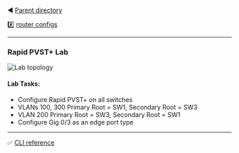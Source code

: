 ◀️ [Parent directory](../) 

#️⃣ [router configs](./ospfv2.yaml)

---

### Rapid PVST+ Lab

![Lab topology](https://github.com/tech-zero/encor-study/blob/main/images/pvst+.png?raw=true)

#### Lab Tasks:
- Configure Rapid PVST+ on all switches
- VLANs 100, 300 Primary Root = SW1, Secondary Root = SW3
- VLAN 200 Primary Root = SW3, Secondary Root = SW1
- Configure Gig 0/3 as an edge port type

---

:white_check_mark: [CLI reference](solution/README.md)
